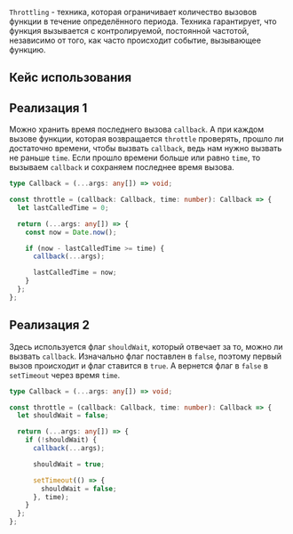 `Throttling` - техника, которая ограничивает количество вызовов функции в течение определённого периода. Техника гарантирует, что функция вызывается с контролируемой, постоянной частотой, независимо от того, как часто происходит событие, вызывающее функцию.

## Кейс использования



## Реализация 1

Можно хранить время последнего вызова `callback`. А при каждом вызове функции, которая возвращается `throttle` проверять, прошло ли достаточно времени, чтобы вызвать `callback`, ведь нам нужно вызвать не раньше `time`. Если прошло времени больше или равно `time`, то вызываем `callback` и сохраняем последнее время вызова.

```ts
type Callback = (...args: any[]) => void;

const throttle = (callback: Callback, time: number): Callback => {
  let lastCalledTime = 0;

  return (...args: any[]) => {
    const now = Date.now();

    if (now - lastCalledTime >= time) {
      callback(...args);

      lastCalledTime = now;
    }
  };
};
```

## Реализация 2

Здесь используется флаг `shouldWait`, который отвечает за то, можно ли вызвать `callback`. Изначально флаг поставлен в `false`, поэтому первый вызов происходит и флаг ставится в `true`. А вернется флаг в `false` в `setTimeout` через время `time`. 

```ts
type Callback = (...args: any[]) => void;

const throttle = (callback: Callback, time: number): Callback => {
  let shouldWait = false;

  return (...args: any[]) => {
    if (!shouldWait) {
      callback(...args);

      shouldWait = true;

      setTimeout(() => {
        shouldWait = false;
      }, time);
    }
  };
};
```